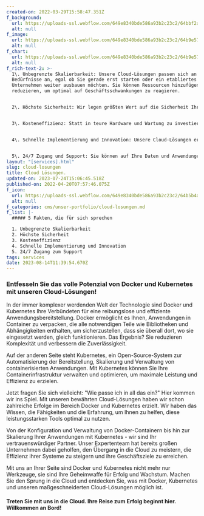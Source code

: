 ```yaml
---
created-on: 2022-03-29T15:58:47.351Z
f_background:
  url: https://uploads-ssl.webflow.com/649e8340bde586a93b2c23c2/64bbf2a158e886d3f5c0ff68_cloud5.png
  alt: null
f_image:
  url: https://uploads-ssl.webflow.com/649e8340bde586a93b2c23c2/64b9e574a6e0ed80043e75e8_cloud8.png
  alt: null
f_chart:
  url: https://uploads-ssl.webflow.com/649e8340bde586a93b2c23c2/64b9e574a6e0ed80043e75e8_cloud8.png
  alt: null
f_rich-text-2: >-
  1\. Unbegrenzte Skalierbarkeit: Unsere Cloud-Lösungen passen sich an Ihre
  Bedürfnisse an, egal ob Sie gerade erst starten oder ein etabliertes
  Unternehmen weiter ausbauen möchten. Sie können Ressourcen hinzufügen oder
  reduzieren, um optimal auf Geschäftsschwankungen zu reagieren.


  2\. Höchste Sicherheit: Wir legen größten Wert auf die Sicherheit Ihrer Daten. Unsere Cloud-Lösungen bieten modernste Sicherheitsmaßnahmen, um Ihre Daten vor potenziellen Bedrohungen zu schützen und den Datenschutz zu gewährleisten.


  3\. Kosteneffizienz: Statt in teure Hardware und Wartung zu investieren, zahlen Sie nur für die Ressourcen, die Sie tatsächlich nutzen. Dies reduziert Ihre IT-Kosten erheblich und ermöglicht es Ihnen, Ihr Budget effektiver zu nutzen.


  4\. Schnelle Implementierung und Innovation: Unsere Cloud-Lösungen ermöglichen es Ihnen, neue Anwendungen schnell zu implementieren und zu testen, was die Markteinführungszeit verkürzt. Zudem haben Sie Zugang zu den neuesten Technologien, um Innovationen voranzutreiben.


  5\. 24/7 Zugang und Support: Sie können auf Ihre Daten und Anwendungen von überall und zu jeder Zeit zugreifen. Unser engagiertes Support-Team steht Ihnen rund um die Uhr zur Verfügung, um bei Fragen oder Problemen zu helfen.
layout: "[services].html"
slug: cloud-losungen
title: Cloud Lösungen.
updated-on: 2023-07-24T15:06:45.518Z
published-on: 2022-04-20T07:57:46.075Z
f_icon:
  url: https://uploads-ssl.webflow.com/649e8340bde586a93b2c23c2/64b5b4ad8c51cafc5d1eb512_CloudSolution2Free.png
  alt: null
f_categories: cms/unser-portfolio/cloud-losungen.md
f_list: |-
  ##### 5 Fakten, die für sich sprechen

  1. Unbegrenzte Skalierbarkeit
  2. Höchste Sicherheit
  3. Kosteneffizienz
  4. Schnelle Implementierung und Innovation
  5. 24/7 Zugang zum Support
tags: services
date: 2023-08-14T11:39:54.670Z
---
```


### **Entfesseln Sie das volle Potenzial von Docker und Kubernetes mit unseren Cloud-Lösungen!**

In der immer komplexer werdenden Welt der Technologie sind Docker und Kubernetes Ihre Verbündeten für eine reibungslose und effiziente Anwendungsbereitstellung. Docker ermöglicht es Ihnen, Anwendungen in Container zu verpacken, die alle notwendigen Teile wie Bibliotheken und Abhängigkeiten enthalten, um sicherzustellen, dass sie überall dort, wo sie eingesetzt werden, gleich funktionieren. Das Ergebnis? Sie reduzieren Komplexität und verbessern die Zuverlässigkeit.

Auf der anderen Seite steht Kubernetes, ein Open-Source-System zur Automatisierung der Bereitstellung, Skalierung und Verwaltung von containerisierten Anwendungen. Mit Kubernetes können Sie Ihre Containerinfrastruktur verwalten und optimieren, um maximale Leistung und Effizienz zu erzielen.

Jetzt fragen Sie sich vielleicht: "Wie passe ich in all das ein?" Hier kommen wir ins Spiel. Mit unseren bewährten Cloud-Lösungen haben wir schon zahlreiche Erfolge im Bereich Docker und Kubernetes erzielt. Wir haben das Wissen, die Fähigkeiten und die Erfahrung, um Ihnen zu helfen, diese leistungsstarken Tools optimal zu nutzen.

Von der Konfiguration und Verwaltung von Docker-Containern bis hin zur Skalierung Ihrer Anwendungen mit Kubernetes - wir sind Ihr vertrauenswürdiger Partner. Unser Expertenteam hat bereits großen Unternehmen dabei geholfen, den Übergang in die Cloud zu meistern, die Effizienz ihrer Systeme zu steigern und ihre Geschäftsziele zu erreichen.

Mit uns an Ihrer Seite sind Docker und Kubernetes nicht mehr nur Werkzeuge, sie sind Ihre Geheimwaffe für Erfolg und Wachstum. Machen Sie den Sprung in die Cloud und entdecken Sie, was mit Docker, Kubernetes und unseren maßgeschneiderten Cloud-Lösungen möglich ist.

#### **Treten Sie mit uns in die Cloud. Ihre Reise zum Erfolg beginnt hier. Willkommen an Bord!**‍
